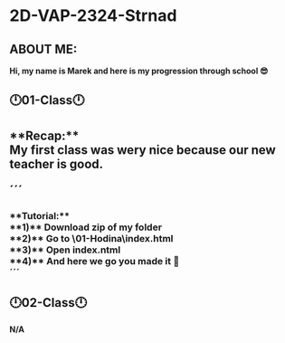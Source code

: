 # 2D-VAP-2324-Strnad
**ABOUT ME:**
---------------------------------------------------------------------
**Hi, my name is Marek and here is my progression through school 😎**

**🕛01-Class🕛**
-----------------------------------------------------------------------------

<h2>**Recap:** <br>
My first class was wery nice because our new teacher is good. <br>

´´´
 <h3>**Tutorial:**  <br>
        **1)** Download zip of my folder <br>
        **2)** Go to \01-Hodina\index.html <br>
        **3)** Open index.ntml<br>
        **4)** And here we go you made it 🎉<br>
´´´
        
**🕛02-Class🕛**
----------------------------------------------------------------------------
**N/A**